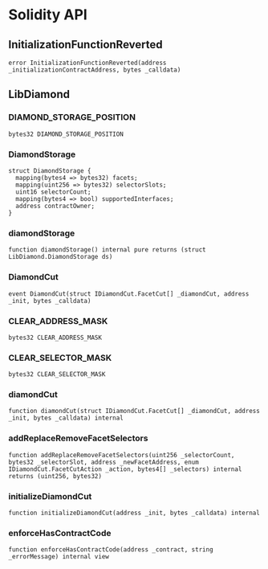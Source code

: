 # Solidity API

## InitializationFunctionReverted

```solidity
error InitializationFunctionReverted(address _initializationContractAddress, bytes _calldata)
```

## LibDiamond

### DIAMOND_STORAGE_POSITION

```solidity
bytes32 DIAMOND_STORAGE_POSITION
```

### DiamondStorage

```solidity
struct DiamondStorage {
  mapping(bytes4 => bytes32) facets;
  mapping(uint256 => bytes32) selectorSlots;
  uint16 selectorCount;
  mapping(bytes4 => bool) supportedInterfaces;
  address contractOwner;
}
```

### diamondStorage

```solidity
function diamondStorage() internal pure returns (struct LibDiamond.DiamondStorage ds)
```

### DiamondCut

```solidity
event DiamondCut(struct IDiamondCut.FacetCut[] _diamondCut, address _init, bytes _calldata)
```

### CLEAR_ADDRESS_MASK

```solidity
bytes32 CLEAR_ADDRESS_MASK
```

### CLEAR_SELECTOR_MASK

```solidity
bytes32 CLEAR_SELECTOR_MASK
```

### diamondCut

```solidity
function diamondCut(struct IDiamondCut.FacetCut[] _diamondCut, address _init, bytes _calldata) internal
```

### addReplaceRemoveFacetSelectors

```solidity
function addReplaceRemoveFacetSelectors(uint256 _selectorCount, bytes32 _selectorSlot, address _newFacetAddress, enum IDiamondCut.FacetCutAction _action, bytes4[] _selectors) internal returns (uint256, bytes32)
```

### initializeDiamondCut

```solidity
function initializeDiamondCut(address _init, bytes _calldata) internal
```

### enforceHasContractCode

```solidity
function enforceHasContractCode(address _contract, string _errorMessage) internal view
```

